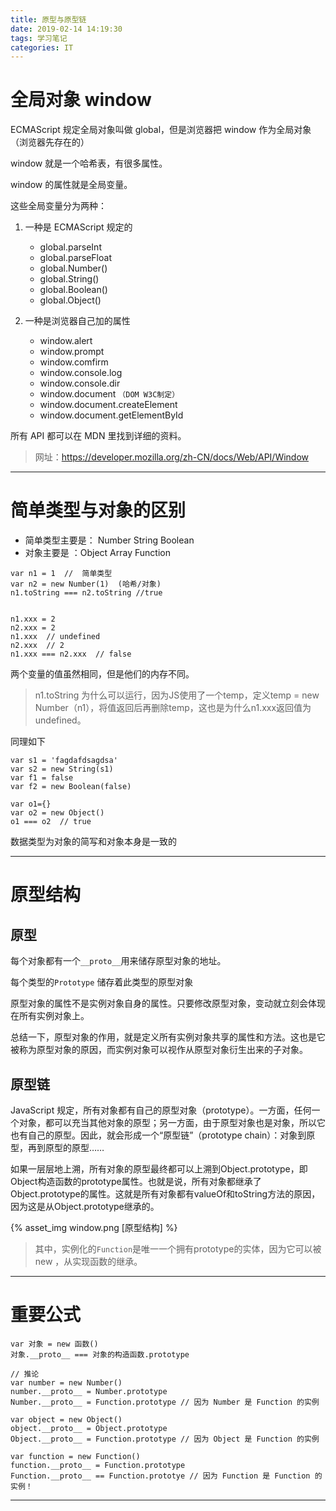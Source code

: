 ```yaml
---
title: 原型与原型链
date: 2019-02-14 14:19:30
tags: 学习笔记
categories: IT 
---
```

# 全局对象 window
ECMAScript 规定全局对象叫做 global，但是浏览器把 window 作为全局对象（浏览器先存在的）
<!-- more -->
window 就是一个哈希表，有很多属性。

window 的属性就是全局变量。

这些全局变量分为两种：

1. 一种是 ECMAScript 规定的

    * global.parseInt
    * global.parseFloat
    * global.Number()
    * global.String()
    * global.Boolean()
    * global.Object()

2. 一种是浏览器自己加的属性

    * window.alert
    * window.prompt
    * window.comfirm
    * window.console.log
    * window.console.dir
    * window.document `（DOM W3C制定）`
    * window.document.createElement
    * window.document.getElementById


所有 API 都可以在 MDN 里找到详细的资料。

>网址：https://developer.mozilla.org/zh-CN/docs/Web/API/Window
---

# 简单类型与对象的区别

* 简单类型主要是： Number String Boolean
* 对象主要是 ：Object Array Function

```
var n1 = 1  //  简单类型
var n2 = new Number(1)  (哈希/对象)
n1.toString === n2.toString //true


n1.xxx = 2
n2.xxx = 2
n1.xxx  // undefined
n2.xxx  // 2
n1.xxx === n2.xxx  // false

```
两个变量的值虽然相同，但是他们的内存不同。

>n1.toString 为什么可以运行，因为JS使用了一个temp，定义temp = new Number（n1），将值返回后再删除temp，这也是为什么n1.xxx返回值为undefined。

同理如下
```
var s1 = 'fagdafdsagdsa'
var s2 = new String(s1)
var f1 = false
var f2 = new Boolean(false)
```

```
var o1={}
var o2 = new Object()
o1 === o2  // true
```

数据类型为对象的简写和对象本身是一致的

---

# 原型结构
## 原型
每个对象都有一个`__proto__`用来储存原型对象的地址。

每个类型的`Prototype` 储存着此类型的原型对象

原型对象的属性不是实例对象自身的属性。只要修改原型对象，变动就立刻会体现在所有实例对象上。

总结一下，原型对象的作用，就是定义所有实例对象共享的属性和方法。这也是它被称为原型对象的原因，而实例对象可以视作从原型对象衍生出来的子对象。

## 原型链
JavaScript 规定，所有对象都有自己的原型对象（prototype）。一方面，任何一个对象，都可以充当其他对象的原型；另一方面，由于原型对象也是对象，所以它也有自己的原型。因此，就会形成一个“原型链”（prototype chain）：对象到原型，再到原型的原型……

如果一层层地上溯，所有对象的原型最终都可以上溯到Object.prototype，即Object构造函数的prototype属性。也就是说，所有对象都继承了Object.prototype的属性。这就是所有对象都有valueOf和toString方法的原因，因为这是从Object.prototype继承的。


{% asset_img window.png [原型结构] %}

>其中，实例化的`Function`是唯一一个拥有prototype的实体，因为它可以被 new ，从实现函数的继承。 
---

# 重要公式
```
var 对象 = new 函数()
对象.__proto__ === 对象的构造函数.prototype

// 推论
var number = new Number()
number.__proto__ = Number.prototype
Number.__proto__ = Function.prototype // 因为 Number 是 Function 的实例

var object = new Object()
object.__proto__ = Object.prototype
Object.__proto__ = Function.prototype // 因为 Object 是 Function 的实例

var function = new Function()
function.__proto__ = Function.prototype
Function.__proto__ == Function.prototye // 因为 Function 是 Function 的实例！
```
---